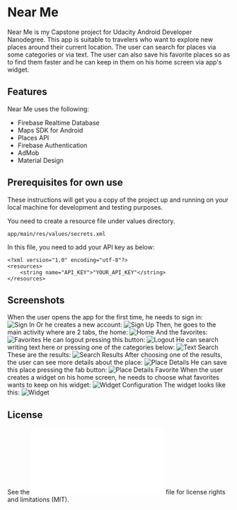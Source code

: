 # Near Me
  Near Me is my Capstone project for Udacity Android Developer Nanodegree. This app is suitable to travelers
who want to explore new places around their current location. The user can search for places via some categories or
via text. The user can also save his favorite places so as to find them faster and he can keep in them on his home screen via app's widget.
## Features
Near Me uses the following:
* Firebase Realtime Database
* Maps SDK for Android
* Places API
* Firebase Authentication
* AdMob
* Material Design
## Prerequisites for own use
These instructions will get you a copy of the project up and running on your local machine for development and testing purposes.

You need to create a resource file under values directory.
```
app/main/res/values/secrets.xml
```
In this file, you need to add your API key as below:
```
<?xml version="1.0" encoding="utf-8"?>
<resources>
    <string name="API_KEY">"YOUR_API_KEY"</string>
</resources>
```
## Screenshots
When the user opens the app for the first time, he needs to sign in:
![Sign In](/screenshots/sign_in.png)
Or he creates a new account:
![Sign Up](/screenshots/sign_up.png)
Then, he goes to the main activity where are 2 tabs, the home:
![Home](/screenshots/home_screen.png)
And the favorites:
![Favorites](/screenshots/favorites_screen.png)
He can logout pressing this button:
![Logout](/screenshots/home_logout_screen.png)
He can search writing text here or pressing one of the categories below:
![Text Search](/screenshots/text_search_screen.png)
These are the results:
![Search Results](/screenshots/text_search_results_screen.png)
After choosing one of the results, the user can see more details about the place:
![Place Details](/screenshots/place_details_screen.png)
He can save this place pressing the fab button:
![Place Details Favorite](/screenshots/place_details_favorite_screen.png)
When the user creates a widget on his home screen, he needs to choose what favorites wants to keep on his widget:
![Widget Configuration](/screenshots/widget_configuration_screen.png)
The widget looks like this:
![Widget](/screenshots/widget.png)

## License
See the ![LICENCSE](/LICENSE.md) file for license rights and limitations (MIT).
